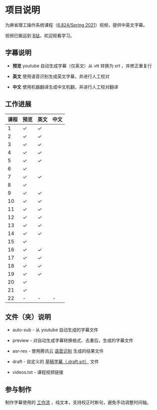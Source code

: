 # 项目说明

为麻省理工操作系统课程（[6.824/Spring 2021](https://pdos.csail.mit.edu/6.824/schedule.html)）视频，提供中英文字幕。

视频已搬运到 [B站](https://www.bilibili.com/video/BV16f4y1z7kn/)，欢迎观看学习。

## 字幕说明

- **预览** youtube 自动生成字幕（仅英文）从 vtt 转换为 srt ，并修正重复行

- **英文** 使用语音识别生成英文字幕，并进行人工校对

- **中文** 使用机器翻译生成中文机翻，并进行人工校对翻译

## 工作进展

| 课程 | 预览    | 英文    | 中文    |
| ---- | ------- | ------- | ------- |
| 1    | &check; | &check; |         |
| 2    | &check; | &check; |         |
| 3    | &check; | &check; |         |
| 4    | &check; | &check; |         |
| 5    | &check; | &check; |         |
| 6    | &check; |         |         |
| 7    | &check; | &check; |         |
| 8    | &check; |         |         |
| 9    | &check; | &check; |         |
| 10   | &check; | &check; |         |
| 11   | &check; | &check; |         |
| 12   | &check; | &check; |         |
| 13   | &check; | &check; |         |
| 14   | &check; | &check; |         |
| 15   | &check; |         |         |
| 16   | &check; | &check; |         |
| 17   | &check; | &check; |         |
| 18   | &check; | &check; |         |
| 19   | &check; | &check; |         |
| 20   | &check; |         |         |
| 21   | &check; |         |         |
| 22   | -       | -       | -       |

## 文件（夹）说明

- auto-sub - 从 youtube 自动生成的字幕文件

- preview - 对自动生成字幕转换格式、去重后，生成的字幕文件

- asr-res - 使用腾讯云 [语音识别](https://cloud.tencent.com/document/product/1093/37139) 生成的结果文件

- draft - 自定义的 [草稿字幕（.draft.srt）](https://github.com/mayf09/subtitle-tools/blob/develop/draft.srt.md) 文件

- videos.txt - 课程视频链接

## 参与制作

制作字幕使用的 [工作流](https://github.com/mayf09/subtitle-tools/blob/develop/example/README.md) ，纯文本，支持校正时断句，避免手动调整时间轴。

